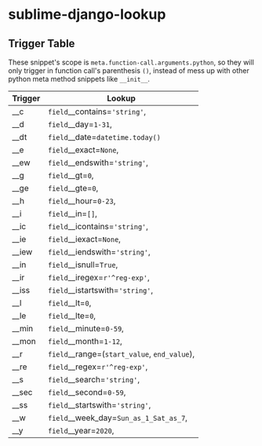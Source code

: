 # sublime-django-lookup

## Trigger Table

These snippet's scope is `meta.function-call.arguments.python`, so they will only trigger in function call's parenthesis `()`, instead of mess up with other python meta method snippets like `__init__`.

| Trigger | Lookup |
|---|---|
| __c   | `field`__contains=`'string'`,                  |
| __d   | `field`__day=`1-31`,                           |
| __dt  | `field`__date=`datetime.today()`               |
| __e   | `field`__exact=`None`,                         |
| __ew  | `field`__endswith=`'string'`,                  |
| __g   | `field`__gt=`0`,                               |
| __ge  | `field`__gte=`0`,                              |
| __h   | `field`__hour=`0-23`,                          |
| __i   | `field`__in=`[]`,                              |
| __ic  | `field`__icontains=`'string'`,                 |
| __ie  | `field`__iexact=`None`,                        |
| __iew | `field`__iendswith=`'string'`,                 |
| __in  | `field`__isnull=`True`,                        |
| __ir  | `field`__iregex=`r'^reg-exp'`,                 |
| __iss | `field`__istartswith=`'string'`,               |
| __l   | `field`__lt=`0`,                               |
| __le  | `field`__lte=`0`,                              |
| __min | `field`__minute=`0-59`,                        |
| __mon | `field`__month=`1-12`,                         |
| __r   | `field`__range=(`start_value`, `end_value`),   |
| __re  | `field`__regex=`r'^reg-exp'`,                  |
| __s   | `field`__search=`'string'`,                    |
| __sec | `field`__second=`0-59`,                        |
| __ss  | `field`__startswith=`'string'`,                |
| __w   | `field`__week_day=`Sun_as_1_Sat_as_7`,         |
| __y   | `field`__year=`2020`,                          |
